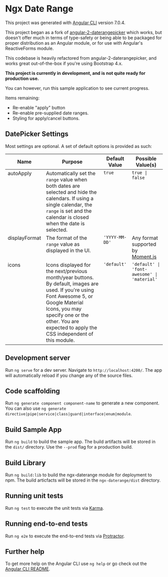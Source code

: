 # Ngx Date Range

This project was generated with [Angular CLI](https://github.com/angular/angular-cli) version 7.0.4.

This project began as a fork of [angular-2-daterangepicker](https://github.com/alsoicode/angular-2-daterangepicker) which works, but doesn't offer much in terms of type-safety or being able to be packaged for proper distribution as an Angular module, or for use with Angular's ReactiveForms module.

This codebase is heavily refactored from angular-2-daterangepicker, and works great out-of-the-box if you're using Bootstrap 4.x.

**This project is currently in development, and is not quite ready for production use.**

You can however, run this sample application to see current progress.

Items remaining:

- Re-enable "apply" button
- Re-enable pre-supplied date ranges.
- Styling for apply/cancel buttons.

## DatePicker Settings

Most settings are optional. A set of default options is provided as such:

<table>
  <thead>
    <tr>
      <th>Name</th>
      <th>Purpose</th>
      <th>Default Value</th>
      <th>Possible Value(s)</th>
    </tr>
  </thead>
  <tbody>
    <tr>
      <td valign="top">autoApply</td>
      <td valign="top">Automatically set the <code>range</code> value when both dates are selected and hide the calendars. If using a single calendar, the <code>range</code> is set and the calendar is closed when the date is selected.</td>
      <td valign="top"><code>true</code></td>
      <td valign="top"><code>true | false</code></td>
    </tr>
    <tr>
      <td valign="top">displayFormat</td>
      <td valign="top">The format of the <code>range</code> value as displayed in the UI.</td>
      <td valign="top" style="white-space: nowrap;"><code>'YYYY-MM-DD'</code></td>
      <td valign="top">Any format supported by <a href="https://momentjs.com/docs/#/displaying/format/" target="_blank">Moment.js</a></td>
    </tr>
    <tr>
      <td valign="top">icons</td>
      <td valign="top">Icons displayed for the next/previous month/year buttons. By default, images are used. If you're using Font Awesome 5, or Google Material Icons, you may specify one or the other. You are expected to apply the CSS independent of this module.</td>
      <td valign="top" style="white-space: nowrap;"><code>'default'</code></td>
      <td valign="top" style="white-space: nowrap;"><code>'default' | 'font-awesome' | 'material'</code></td>
    </tr>
  </tbody>
</table>




## Development server

Run `ng serve` for a dev server. Navigate to `http://localhost:4200/`. The app will automatically reload if you change any of the source files.

## Code scaffolding

Run `ng generate component component-name` to generate a new component. You can also use `ng generate directive|pipe|service|class|guard|interface|enum|module`.

## Build Sample App

Run `ng build` to build the sample app. The build artifacts will be stored in the `dist/` directory. Use the `--prod` flag for a production build.

## Build Library

Run `ng build:lib` to build the ngx-daterange module for deployment to npm. The build articfacts will be stored in the `ngx-daterange/dist` directory.

## Running unit tests

Run `ng test` to execute the unit tests via [Karma](https://karma-runner.github.io).

## Running end-to-end tests

Run `ng e2e` to execute the end-to-end tests via [Protractor](http://www.protractortest.org/).

## Further help

To get more help on the Angular CLI use `ng help` or go check out the [Angular CLI README](https://github.com/angular/angular-cli/blob/master/README.md).
